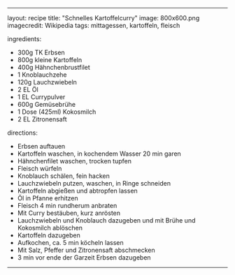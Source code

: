---

layout: recipe
title:  "Schnelles Kartoffelcurry"
image: 800x600.png
imagecredit: Wikipedia
tags: mittagessen, kartoffeln, fleisch

ingredients:
- 300g TK Erbsen
- 800g kleine Kartoffeln
- 400g Hähnchenbrustfilet
- 1 Knoblauchzehe
- 120g Lauchzwiebeln
- 2 EL Öl
- 1 EL Currypulver
- 600g Gemüsebrühe
- 1 Dose (425ml) Kokosmilch
- 2 EL Zitronensaft

directions:
- Erbsen auftauen
- Kartoffeln waschen, in kochendem Wasser 20 min garen
- Hähnchenfilet waschen, trocken tupfen
- Fleisch würfeln
- Knoblauch schälen, fein hacken
- Lauchzwiebeln putzen, waschen, in Ringe schneiden
- Kartoffeln abgießen und abtropfen lassen
- Öl in Pfanne erhitzen
- Fleisch 4 min rundherum anbraten
- Mit Curry bestäuben, kurz anrösten
- Lauchzwiebeln und Knoblauch dazugeben und mit Brühe und Kokosmilch ablöschen
-  Kartoffeln dazugeben
- Aufkochen, ca. 5 min köcheln lassen
- Mit Salz, Pfeffer und Zitronensaft abschmecken
- 3 min vor ende der Garzeit Erbsen dazugeben
---